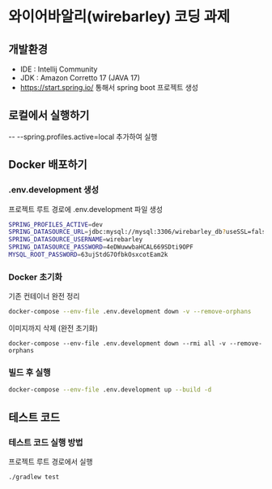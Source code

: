 # 와이어바알리(wirebarley) 코딩 과제

## 개발환경
- IDE : Intellij Community
- JDK : Amazon Corretto 17 (JAVA 17)
- https://start.spring.io/ 통해서 spring boot 프로젝트 생성

## 로컬에서 실행하기
-- --spring.profiles.active=local 추가하여 실행

## Docker 배포하기

### .env.development 생성 

프로젝트 루트 경로에 .env.development 파일 생성
```bash
SPRING_PROFILES_ACTIVE=dev
SPRING_DATASOURCE_URL=jdbc:mysql://mysql:3306/wirebarley_db?useSSL=false&serverTimezone=UTC&characterEncoding=UTF-8&allowPublicKeyRetrieval=true
SPRING_DATASOURCE_USERNAME=wirebarley
SPRING_DATASOURCE_PASSWORD=4eDWuwwbaHCAL669SDti9OPF
MYSQL_ROOT_PASSWORD=63ujStdG7OfbkOsxcotEam2k
```

### Docker 초기화

기존 컨테이너 완전 정리
```bash
docker-compose --env-file .env.development down -v --remove-orphans
````

이미지까지 삭제 (완전 초기화)
```commandline
docker-compose --env-file .env.development down --rmi all -v --remove-orphans
```

### 빌드 후 실행
```bash
docker-compose --env-file .env.development up --build -d
 ```

## 테스트 코드

### 테스트 코드 실행 방법

프로젝트 루트 경로에서 실행
```commandline
./gradlew test
```
